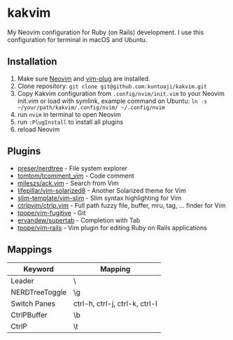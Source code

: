 # kakvim

My Neovim configuration for Ruby (on Rails) development. I use this configuration for terminal in macOS and Ubuntu.

## Installation

1. Make sure [Neovim](https://neovim.io) and [vim-plug](https://github.com/junegunn/vim-plug) are installed.
2. Clone repository: `git clone git@github.com:kuntoaji/kakvim.git`
3. Copy Kakvim configuration from `.config/nvim/init.vim` to your Neovim init.vim or load with symlink, example command on Ubuntu: `ln -s ~/your/path/kakvim/.config/nvim/ ~/.config/nvim`
4. run `nvim` in terminal to open Neovim
5. run `:PlugInstall` to install all plugins
6. reload Neovim

## Plugins

* [preser/nerdtree](https://github.com/preservim/nerdtree) - File system explorer
* [tomtom/tcomment_vim](https://github.com/tomtom/tcomment_vim) - Code comment
* [mileszs/ack.vim](https://github.com/mileszs/ack.vim) - Search from Vim
* [lifepillar/vim-solarized8](https://github.com/lifepillar/vim-solarized8) - Another Solarized theme for Vim
* [slim-template/vim-slim](https://github.com/slim-template/vim-slim) - Slim syntax highlighting for Vim
* [ctrlpvim/ctrlp.vim](https://github.com/ctrlpvim/ctrlp.vim) - Full path fuzzy file, buffer, mru, tag, ... finder for Vim
* [tpope/vim-fugitive](https://github.com/tpope/vim-fugitive) - Git
* [ervandew/supertab](https://github.com/ervandew/supertab) - Completion with Tab
* [tpope/vim-rails](https://github.com/tpope/vim-rails) - Vim plugin for editing Ruby on Rails applications

## Mappings

| Keyword        | Mapping                        |
| -------------  | -------------                  |
| Leader         | \                              |
| NERDTreeToggle | \g                             |
| Switch Panes   | ctrl-h, ctrl-j, ctrl-k, ctrl-l |
| CtrlPBuffer    | \b                             |
| CtrlP          | \t                             |
